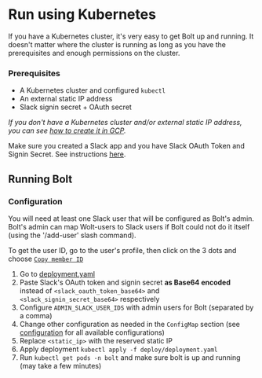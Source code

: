 # Run using Kubernetes
If you have a Kubernetes cluster, it's very easy to get Bolt up and running.
It doesn't matter where the cluster is running as long as you have the prerequisites and enough permissions on the cluster. 
### Prerequisites
* A Kubernetes cluster and configured `kubectl`
* An external static IP address
* Slack signin secret + OAuth secret

_If you don't have a Kubernetes cluster and/or external static IP address, you can see [how to create it in GCP](./k8s_gcp.md)._

Make sure you created a Slack app and you have Slack OAuth Token and Signin Secret. See instructions [here](./slack_app.md).

## Running Bolt
 
### Configuration
You will need at least one Slack user that will be configured as Bolt's admin.
Bolt's admin can map Wolt-users to Slack users if Bolt could not do it itself (using the '/add-user' slash command).

To get the user ID, go to the user's profile, then click on the 3 dots and choose [`Copy member ID`](../assets/slack/0_copy_member_id.png)
1. Go to [deployment.yaml](../../deploy/deployment.yaml)
2. Paste Slack's OAuth token and signin secret **as Base64 encoded** instead of `<slack_oauth_token_base64>` and `<slack_signin_secret_base64>` respectively
3. Configure `ADMIN_SLACK_USER_IDS` with admin users for Bolt (separated by a comma)
4. Change other configuration as needed in the `ConfigMap` section (see [configuration](../configuration.md) for all available configurations)
5. Replace `<static_ip>` with the reserved static IP 
6. Apply deployment `kubectl apply -f deploy/deployment.yaml`
7. Run `kubectl get pods -n bolt` and make sure bolt is up and running (may take a few minutes)